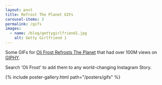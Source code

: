 ```yaml
---
layout: post
title: Refrost The Planet GIFs
carousel-items: 3
permalink: /gifs
images:
  - name: /blog/gettygirlfriend1.jpg
    alt: Getty Girlfriend 1
---
```


<!-- {% include refrost-style %} -->

Some GIFs for [Oli Frost Refrosts The Planet](/refrost) that had over 100M views on [GIPHY](http://giphy.com/olifrost).

Search 'Oli Frost' to add them to any world-changing Instagram Story.

{% include poster-gallery.html path="/posters/gifs" %}
